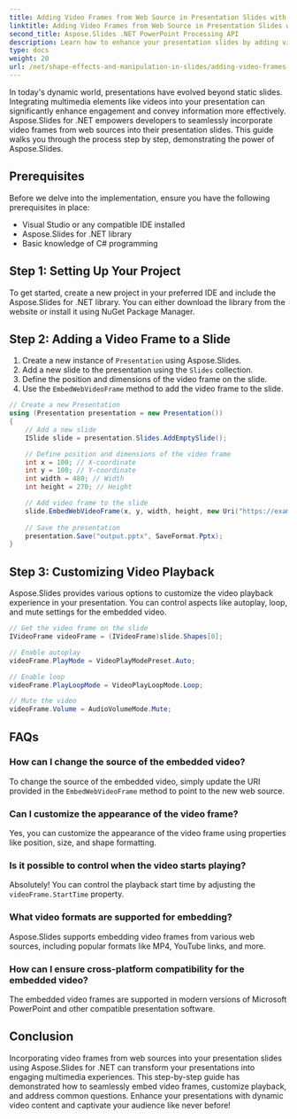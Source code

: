 ```yaml
---
title: Adding Video Frames from Web Source in Presentation Slides with Aspose.Slides
linktitle: Adding Video Frames from Web Source in Presentation Slides with Aspose.Slides
second_title: Aspose.Slides .NET PowerPoint Processing API
description: Learn how to enhance your presentation slides by adding video frames from web sources using Aspose.Slides for .NET. Create engaging multimedia presentations with step-by-step instructions and source code examples.
type: docs
weight: 20
url: /net/shape-effects-and-manipulation-in-slides/adding-video-frames-from-web-source/
---
```


In today's dynamic world, presentations have evolved beyond static slides. Integrating multimedia elements like videos into your presentation can significantly enhance engagement and convey information more effectively. Aspose.Slides for .NET empowers developers to seamlessly incorporate video frames from web sources into their presentation slides. This guide walks you through the process step by step, demonstrating the power of Aspose.Slides.

## Prerequisites

Before we delve into the implementation, ensure you have the following prerequisites in place:

- Visual Studio or any compatible IDE installed
- Aspose.Slides for .NET library
- Basic knowledge of C# programming

## Step 1: Setting Up Your Project

To get started, create a new project in your preferred IDE and include the Aspose.Slides for .NET library. You can either download the library from the  website or install it using NuGet Package Manager.

## Step 2: Adding a Video Frame to a Slide

1. Create a new instance of `Presentation` using Aspose.Slides.
2. Add a new slide to the presentation using the `Slides` collection.
3. Define the position and dimensions of the video frame on the slide.
4. Use the `EmbedWebVideoFrame` method to add the video frame to the slide.

```csharp
// Create a new Presentation
using (Presentation presentation = new Presentation())
{
    // Add a new slide
    ISlide slide = presentation.Slides.AddEmptySlide();

    // Define position and dimensions of the video frame
    int x = 100; // X-coordinate
    int y = 100; // Y-coordinate
    int width = 480; // Width
    int height = 270; // Height

    // Add video frame to the slide
    slide.EmbedWebVideoFrame(x, y, width, height, new Uri("https://example.com/video.mp4"));
    
    // Save the presentation
    presentation.Save("output.pptx", SaveFormat.Pptx);
}
```

## Step 3: Customizing Video Playback

Aspose.Slides provides various options to customize the video playback experience in your presentation. You can control aspects like autoplay, loop, and mute settings for the embedded video.

```csharp
// Get the video frame on the slide
IVideoFrame videoFrame = (IVideoFrame)slide.Shapes[0];

// Enable autoplay
videoFrame.PlayMode = VideoPlayModePreset.Auto;

// Enable loop
videoFrame.PlayLoopMode = VideoPlayLoopMode.Loop;

// Mute the video
videoFrame.Volume = AudioVolumeMode.Mute;
```

## FAQs

### How can I change the source of the embedded video?

To change the source of the embedded video, simply update the URI provided in the `EmbedWebVideoFrame` method to point to the new web source.

### Can I customize the appearance of the video frame?

Yes, you can customize the appearance of the video frame using properties like position, size, and shape formatting.

### Is it possible to control when the video starts playing?

Absolutely! You can control the playback start time by adjusting the `videoFrame.StartTime` property.

### What video formats are supported for embedding?

Aspose.Slides supports embedding video frames from various web sources, including popular formats like MP4, YouTube links, and more.

### How can I ensure cross-platform compatibility for the embedded video?

The embedded video frames are supported in modern versions of Microsoft PowerPoint and other compatible presentation software.

## Conclusion

Incorporating video frames from web sources into your presentation slides using Aspose.Slides for .NET can transform your presentations into engaging multimedia experiences. This step-by-step guide has demonstrated how to seamlessly embed video frames, customize playback, and address common questions. Enhance your presentations with dynamic video content and captivate your audience like never before!